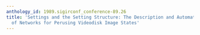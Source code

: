 ```yaml
---
anthology_id: 1989.sigirconf_conference-89.26
title: 'Settings and the Setting Structure: The Description and Automated Propagation
  of Networks for Perusing Videodisk Image States'
---
```

